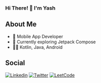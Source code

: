 ### Hi There! 👋 I'm Yash

## About Me
- 📱 Mobile App Developer
- 🚀 Currently exploring Jetpack Compose
- 🧑‍💻 Kotlin, Java, Android


## Social 
[![Linkedin](https://img.shields.io/badge/-LinkedIn-black?style=for-the-badge&logo=Linkedin)](https://www.linkedin.com/in/kurella-yash/)
[![Twitter](https://img.shields.io/badge/-Twitter-black?style=for-the-badge&logo=twitter)](https://twitter.com/yashkurella)
[![LeetCode](https://img.shields.io/badge/LeetCode-000000?style=for-the-badge&logo=LeetCode&logoColor=#d16c06)](https://leetcode.com/yash-k9/)

